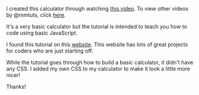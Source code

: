 I created this calculator through watching [this video](https://www.youtube.com/watch?v=qQEYAOPWDzk). To view other videos by @mmtuts, click [here](https://www.youtube.com/channel/UCzyuZJ8zZ-Lhfnz41DG5qLw).

It's a very basic calculator but the tutorial is intended to teach you how to code using basic JavaScript.

I found this tutorial on this [website](https://www.makeuseof.com/tag/beginner-programming-projects/). This website has lots of great projects for coders who are just starting off.

While the tutorial goes through how to build a basic calculator, it didn't have any CSS. I added my own CSS to my calculator to make it look a little more nicer!

Thanks!